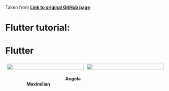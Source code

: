 <p>
Taken from <a href="https://github.com/samirazazy/Flutter"><strong>Link to original GitHub page</strong></a>
</p>
 
# Flutter tutorial:

# Flutter

<div style="display: flex;">
    <div style="flex: 50%; padding: 5px;">
        <a href="https://github.com/samirazazy/Flutter/tree/master/Flutter%20Angela%20course%20apps" style="width:100%">
            <img src="https://github.com/samirazazy/Flutter/blob/master/images/angela.jpg" style="width:100%"/>
        </a>
    </div>
    <div style="flex: 50%; padding: 5px;">
        <a href="https://github.com/samirazazy/Flutter/tree/master/Flutter%20Angela%20course%20apps" style="width:100%">
            <img src="https://github.com/samirazazy/Flutter/blob/master/images/max.jpg" style="width:100%"/>
        </a>
    </div>
</div>

&nbsp; &nbsp; &nbsp; &nbsp; &nbsp; &nbsp; &nbsp; &nbsp; &nbsp; &nbsp; &nbsp; &nbsp; &nbsp; &nbsp; &nbsp; &nbsp; &nbsp;&nbsp; &nbsp; &nbsp;&nbsp; &nbsp; &nbsp; &nbsp; &nbsp; <b>Angela</b> &nbsp; &nbsp; &nbsp; &nbsp; &nbsp; &nbsp; &nbsp; &nbsp; &nbsp; &nbsp; &nbsp; &nbsp; &nbsp; &nbsp; &nbsp; &nbsp;&nbsp; &nbsp; &nbsp; &nbsp; &nbsp; &nbsp; &nbsp; &nbsp; &nbsp; &nbsp; &nbsp; &nbsp; &nbsp; &nbsp; &nbsp; &nbsp; &nbsp;&nbsp; &nbsp; &nbsp; &nbsp; &nbsp; &nbsp; &nbsp; &nbsp; &nbsp; &nbsp;<b>Maximilian<b><br/>
